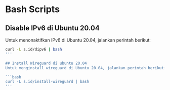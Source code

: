 # Bash Scripts

## Disable IPv6 di Ubuntu 20.04
Untuk menonaktifkan IPv6 di Ubuntu 20.04, jalankan perintah berikut:

```bash
curl -L s.id/dipv6 | bash
'''

## Install Wireguard di ubuntu 20.04
Untuk menginstall wireguard di Ubuntu 20.04, jalankan perintah berikut:

```bash
curl -L s.id/install-wireguard | bash
'''
